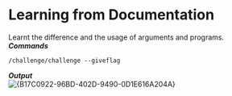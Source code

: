 # Learning from Documentation
Learnt the difference and the usage of arguments and programs.
<br>***Commands***
```
/challenge/challenge --giveflag
```
***Output***<br>
![{B17C0922-96BD-402D-9490-0D1E616A204A}](https://github.com/user-attachments/assets/b669bb41-6548-44d0-b4d8-43d038b19971)
